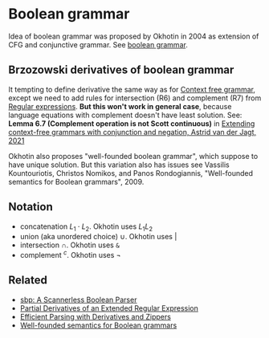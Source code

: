 # Boolean grammar

Idea of boolean grammar was proposed by Okhotin in 2004 as extension of CFG and conjunctive grammar. See [boolean grammar](https://www.sciencedirect.com/science/article/pii/S0890540104001075).

## Brzozowski derivatives of boolean grammar

It tempting to define derivative the same way as for [Context free grammar](./Context%20free%20grammar.md), except we need to add rules for intersection (R6) and complement (R7) from [Regular expressions](./Regular%20expressions.md). **But this won't work in general case**, because language equations with complement doesn't have least solution. See: **Lemma 6.7 (Complement operation is not Scott continuous)** in [Extending context-free grammars with conjunction and negation, Astrid van der Jagt, 2021](https://www.cs.ru.nl/bachelors-theses/2021/Astrid_van_der_Jagt___4571037___Extending_context-free_grammars_with_conjunction_and_negation.pdf)

Okhotin also proposes "well-founded boolean grammar", which suppose to have unique solution. But this variation also has issues see Vassilis Kountouriotis, Christos Nomikos, and Panos Rondogiannis, "Well-founded semantics for Boolean grammars", 2009.

## Notation

- concatenation $L_1 \cdot L_2$. Okhotin uses $L_1L_2$
- union (aka unordered choice) $\cup$. Okhotin uses $|$
- intersection $\cap$. Okhotin uses `&`
- complement $^c$. Okhotin uses $\lnot$

## Related

- [sbp: A Scannerless Boolean Parser](http://www.megacz.com/berkeley/research/papers/megacz,adam-sbp.a.scannerless.boolean.parser.pdf)
- [Partial Derivatives of an Extended Regular Expression](https://www.researchgate.net/publication/220836274_Partial_Derivatives_of_an_Extended_Regular_Expression)
- [Efficient Parsing with Derivatives and Zippers](https://infoscience.epfl.ch/record/287059?ln=en)
- [Well-founded semantics for Boolean grammars](https://www.sciencedirect.com/science/article/pii/S0890540109001473)
